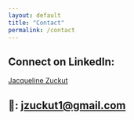 ```yaml
---
layout: default
title: "Contact"
permalink: /contact
---
```



<head>
  <script src="https://platform.linkedin.com/badges/js/profile.js" async type="text/javascript"></script>
</head>


## Connect on LinkedIn:


<div class="badge-base LI-profile-badge" data-locale="en_US" data-size="medium" data-theme="light" data-type="HORIZONTAL" data-vanity="jacqueline-zuckut" data-version="v1"><a class="badge-base__link LI-simple-link" href="https://www.linkedin.com/in/jacqueline-zuckut?trk=profile-badge">Jacqueline Zuckut</a></div>


## 📩: jzuckut1@gmail.com
